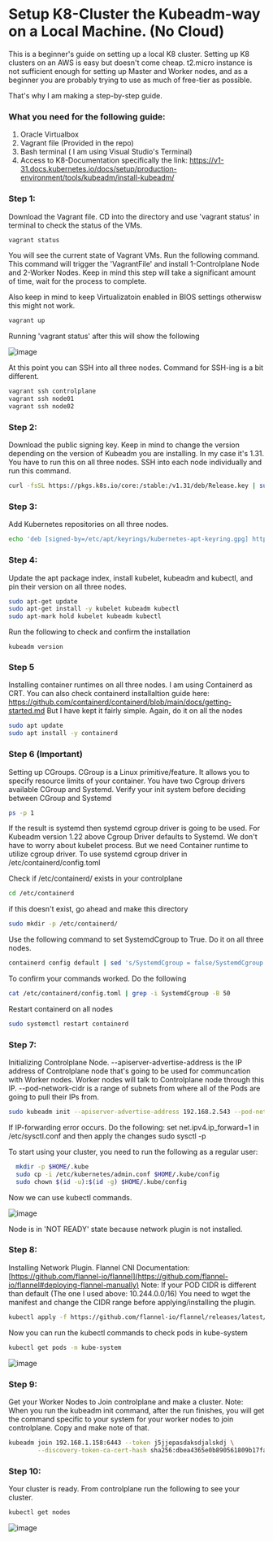# Setup K8-Cluster the Kubeadm-way on a Local Machine. (No Cloud)

This is a beginner's guide on setting up a local K8 cluster. Setting up K8 clusters on an AWS is easy but doesn't come cheap. t2.micro instance is not sufficient enough for setting up Master and Worker nodes, and as a beginner you are probably trying to use as much of free-tier as possible. 

That's why I am making a step-by-step guide.

### What you need for the following guide:
1. Oracle Virtualbox
2. Vagrant file (Provided in the repo)
3. Bash terminal ( I am using Visual Studio's Terminal)
4. Access to K8-Documentation specifically the link: https://v1-31.docs.kubernetes.io/docs/setup/production-environment/tools/kubeadm/install-kubeadm/

### Step 1:
Download the Vagrant file. CD into the directory and use 'vagrant status' in terminal to check the status of the VMs. 
```bash
vagrant status
```
You will see the current state of Vagrant VMs. Run the following command. This command will trigger the 'VagrantFile' and install 1-Controlplane Node and 2-Worker Nodes. 
Keep in mind this step will take a significant amount of time, wait for the process to complete. 

Also keep in mind to keep Virtualizatoin enabled in BIOS settings otherwisw this might not work. 
```bash
vagrant up
```
 Running 'vagrant status' after this will show the following 
 
![image](https://github.com/user-attachments/assets/37c50fd0-d435-4887-bc6e-f6ee7f54a7c9)

At this point you can SSH into all three nodes. Command for SSH-ing is a bit different.
```bash
vagrant ssh controlplane
vagrant ssh node01
vagrant ssh node02
```
### Step 2:
Download the public signing key. Keep in mind to change the version depending on the version of Kubeadm you are installing. In my case it's 1.31. You have to run this on all three nodes. SSH into each node individually and run this command. 
```bash
curl -fsSL https://pkgs.k8s.io/core:/stable:/v1.31/deb/Release.key | sudo gpg --dearmor -o /etc/apt/keyrings/kubernetes-apt-keyring.gpg
```

### Step 3:
Add Kubernetes repositories on all three nodes. 
```bash
echo 'deb [signed-by=/etc/apt/keyrings/kubernetes-apt-keyring.gpg] https://pkgs.k8s.io/core:/stable:/v1.31/deb/ /' | sudo tee /etc/apt/sources.list.d/kubernetes.list
```

### Step 4:
Update the apt package index, install kubelet, kubeadm and kubectl, and pin their version on all three nodes.
```bash
sudo apt-get update
sudo apt-get install -y kubelet kubeadm kubectl
sudo apt-mark hold kubelet kubeadm kubectl
```

Run the following to check and confirm the installation
```bas
kubeadm version
```

### Step 5
Installing container runtimes on all three nodes. I am using Containerd as CRT. You can also check containerd installaltion guide here: https://github.com/containerd/containerd/blob/main/docs/getting-started.md
But I have kept it fairly simple. Again, do it on all the nodes
```bash
sudo apt update
sudo apt install -y containerd
```

### Step 6 (Important)
Setting up CGroups. CGroup is a Linux primitive/feature. It allows you to specify resource limits of your container. You have two Cgroup drivers available CGroup and Systemd.
Verify your init system before deciding between CGroup and Systemd
```bash
ps -p 1
```
If the result is systemd then systemd cgroup driver is going to be used. For Kubeadm version 1.22 above Cgroup Driver defaults to Systemd. We don't have to worry about kubelet process. But we need Container runtime to utilize cgroup driver.
To use systemd cgroup driver in /etc/containerd/config.toml

Check if /etc/containerd/ exists in your controlplane
```bash
cd /etc/containerd
```
if this doesn't exist, go ahead and make this directory
```bash
sudo mkdir -p /etc/containerd/
```
Use the following command to set SystemdCgroup to True. Do it on all three nodes.
```bash
containerd config default | sed 's/SystemdCgroup = false/SystemdCgroup = true/' | sudo tee /etc/containerd/config.toml
```
To confirm your commands worked. Do the following
```bash
cat /etc/containerd/config.toml | grep -i SystemdCgroup -B 50
```
Restart containerd on all nodes
```bash
sudo systemctl restart containerd
```
### Step 7:
Initializing Controlplane Node.
--apiserver-advertise-address is the IP address of Controlplane node that's going to be used for communcation with Worker nodes. Worker nodes will talk to Controlplane node through this IP.
--pod-network-cidr is a range of subnets from where all of the Pods are going to pull their IPs from.

```bash
sudo kubeadm init --apiserver-advertise-address 192.168.2.543 --pod-network-cidr "10.244.0.0/16" --upload-cert
```
If IP-forwarding error occurs. Do the following:
set net.ipv4.ip_forward=1 in /etc/sysctl.conf and then apply the changes sudo sysctl -p

To start using your cluster, you need to run the following as a regular user:
```bash
  mkdir -p $HOME/.kube
  sudo cp -i /etc/kubernetes/admin.conf $HOME/.kube/config
  sudo chown $(id -u):$(id -g) $HOME/.kube/config
```
Now we can use kubectl commands.

![image](https://github.com/user-attachments/assets/8bd8d880-61bb-43b8-92cd-a56b7b093ac1)

Node is in 'NOT READY' state because network plugin is not installed.

### Step 8:
Installing Network Plugin. Flannel CNI Documentation: [https://github.com/flannel-io/flannel](https://github.com/flannel-io/flannel#deploying-flannel-manually)
Note: If your POD CIDR is different than default (The one I used above: 10.244.0.0/16) You need to wget the manifest and change the CIDR range before applying/installing the plugin.
```bash
kubectl apply -f https://github.com/flannel-io/flannel/releases/latest/download/kube-flannel.yml
```
Now you can run the kubectl commands to check pods in kube-system
```bash
kubectl get pods -n kube-system
```
![image](https://github.com/user-attachments/assets/14b73fca-a84a-48bb-8272-cb3d479ad8f8)

### Step 9:
Get your Worker Nodes to Join controlplane and make a cluster. 
Note: When you run the kubeadm init command, after the run finishes, you will get the command specific to your system for your worker nodes to join controlplane. Copy and make note of that. 
```bash
kubeadm join 192.168.1.158:6443 --token j5jjepasdaksdjalskdj \
        --discovery-token-ca-cert-hash sha256:dbea4365e0b890561809b17fab853c10e576fd6bf6045cb55851efd227924a28
```
### Step 10:
Your cluster is ready. From controlplane run the following to see your cluster.
```bash
kubectl get nodes
```
![image](https://github.com/user-attachments/assets/d105da9f-b646-46f9-a578-2a085bd46f1c)








